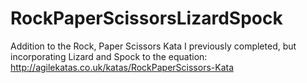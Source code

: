# RockPaperScissorsLizardSpock
Addition to the Rock, Paper Scissors Kata I previously completed, but incorporating Lizard and Spock to the equation: http://agilekatas.co.uk/katas/RockPaperScissors-Kata

